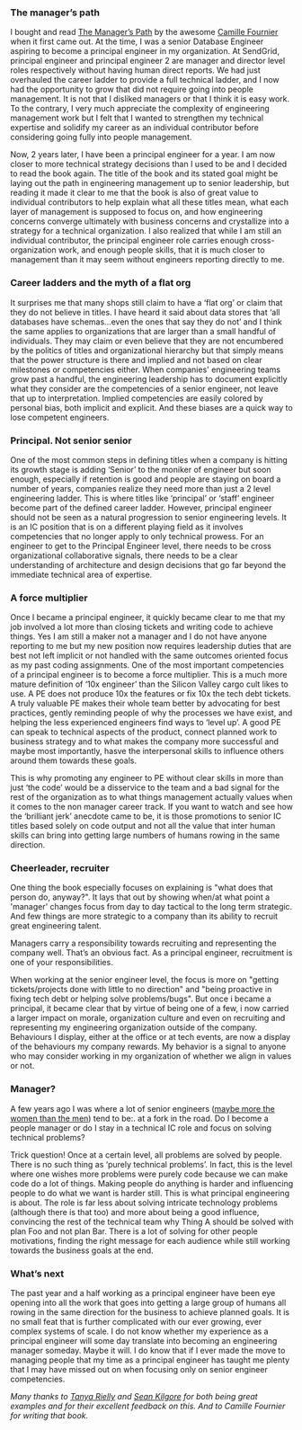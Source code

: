 ### The manager’s path
I bought and read [The Manager’s Path](https://www.amazon.com/dp/1491973897/ref=cm_sw_r_cp_tai_Aq9tCbSNCEHAA) by the awesome [Camille Fournier](https://twitter.com/skamille) when it first came out. At the time, I was a senior Database Engineer aspiring to become a principal engineer in my organization. At SendGrid, principal engineer and principal engineer 2 are manager and director level roles respectively without having human direct reports. We had just overhauled the career ladder to provide a full technical ladder, and I now had the opportunity to grow that did not require going into people management. It is not that I disliked managers or that I think it is easy work. To the contrary, I very much appreciate the complexity of engineering management work but I felt that I wanted to strengthen my technical expertise and solidify my career as an individual contributor before considering going fully into people management.

Now, 2 years later, I have been a principal engineer for a year. I am now closer to more technical strategy decisions than I used to be and I decided to read the book again. The title of the book and its stated goal might be laying out the path in engineering management up to senior leadership, but reading it made it clear to me that the book is also of great value to individual contributors to help explain what all these titles mean, what each layer of management is supposed to focus on, and how engineering concerns converge ultimately with business concerns and crystallize into a strategy for a technical organization. I also realized that while I am still an individual contributor, the principal engineer role carries enough cross-organization work, and enough people skills, that it is much closer to management than it may seem without engineers reporting directly to me.

### Career ladders and the myth of a flat org
It surprises me that many shops still claim to have a ‘flat org’ or claim that they do not believe in titles. I have heard it said about data stores that ‘all databases have schemas...even the ones that say they do not’ and I think the same applies to organizations that are larger than a small handful of individuals. They may claim or even believe that they are not encumbered by the politics of titles and organizational hierarchy but that simply means that the power structure is there and implied and not based on clear milestones or competencies either.
When companies' engineering teams grow past a handful, the engineering leadership has to document explicitly what they consider are the competencies of a senior engineer, not leave that up to interpretation. Implied competencies are easily colored by personal bias, both implicit and explicit. And these biases are a quick way to lose competent engineers. 

### Principal. Not senior senior
One of the most common steps in defining titles when a company is hitting its growth stage is adding ‘Senior’ to the moniker of engineer but soon enough, especially if retention is good and people are staying on board a number of years, companies realize they need more than just a 2 level engineering ladder. This is where titles like ‘principal’ or ‘staff’ engineer become part of the defined career ladder. However, principal engineer should not be seen as a natural progression to senior engineering levels. It is an IC position that is on a different playing field as it involves competencies that no longer apply to only technical prowess. For an engineer to get to the Principal Engineer level, there needs to be cross organizational collaborative signals, there needs to be a clear understanding of architecture and design decisions that go far beyond the immediate technical area of expertise.

### A force multiplier
Once I became a principal engineer, it quickly became clear to me that my job involved a lot more than closing tickets and writing code to achieve things. Yes I am still a maker not a manager and I do not have anyone reporting to me but my new position now requires leadership duties that are best not left implicit or not handled with the same outcomes oriented focus as my past coding assignments. One of the most important competencies of a principal engineer is to become a force multiplier. This is a much more mature definition of ‘10x engineer’ than the Silicon Valley cargo cult likes to use. A PE does not produce 10x the features or fix 10x the tech debt tickets. A truly valuable PE makes their whole team better by advocating for best practices, gently reminding people of why the processes we have exist, and helping the less experienced engineers find ways to ‘level up’. A good PE can speak to technical aspects of the product, connect planned work to business strategy and to what makes the company more successful and maybe most importantly, hasve the interpersonal skills to influence others around them towards these goals. 

This is why promoting any engineer to PE without clear skills in more than just ‘the code’ would be a disservice to the team and a bad signal for the rest of the organization as to what things management actually values when it comes to the non manager career track. If you want to watch and see how the ‘brilliant jerk’ anecdote came to be, it is those promotions to senior IC titles based solely on code output and not all the value that inter human skills can bring into getting large numbers of humans rowing in the same direction.

### Cheerleader, recruiter
One thing the book especially focuses on explaining is "what does that person do, anyway?". It lays that out by showing when/at what point a 'manager' changes focus from day to day tactical to the long term strategic. And few things are more strategic to a company than its ability to recruit great engineering talent. 

Managers carry a responsibility towards recruiting and representing the company well. That’s an obvious fact. As a principal engineer, recruitment is one of your responsibilities. 

When working at the senior engineer level, the focus is more on "getting tickets/projects done with little to no direction" and "being proactive in fixing tech debt or helping solve problems/bugs". But once i became a principal, it became clear that by virtue of being one of a few, i now carried a larger impact on morale, organization culture and even on recruiting and representing my engineering organization outside of the company. Behaviours I display, either at the office or at tech events, are now a display of the behaviours my company rewards. My behavior is a signal to anyone who may consider working in my organization of whether we align in values or not. 

### Manager?
A few years ago I was where a lot of senior engineers ([maybe more the women than the men](https://phys.org/news/2017-06-female-managerial-roles-unintended-consequences.html)) tend to be:. at a fork in the road. Do I become a people manager or do I stay in a technical IC role and focus on solving technical problems?

Trick question! Once at a certain level, all problems are solved by people. There is no such thing as ‘purely technical problems’. In fact, this is the level where one wishes more problems were purely code because we can make code do a lot of things. Making people do anything is harder and influencing people to do what we want is harder still. This is what principal engineering is about. The role is far less about solving intricate technology problems (although there is that too) and more about being a good influence, convincing the rest of the technical team why Thing A should be solved with plan Foo and not plan Bar. There is a lot of solving for other people motivations, finding the right message for each audience while still working towards the business goals at the end.

### What’s next
The past year and a half working as a principal engineer have been eye opening into all the work that goes into getting a large group of humans all rowing in the same direction for the business to achieve planned goals. It is no small feat that is further complicated with our ever growing, ever complex systems of scale. I do not know whether my experience as a principal engineer will some day translate into becoming an engineering manager someday. Maybe it will. I do know that if I ever made the move to managing people that my time as a principal engineer has taught me plenty that I may have missed out on when focusing only on senior engineer competencies. 

_Many thanks to [Tanya Rielly](https://twitter.com/whereistanya) and [Sean Kilgore](https://twitter.com/log1kal) for both being great examples and for their excellent feedback on this. And to Camille Fournier for writing that book._


